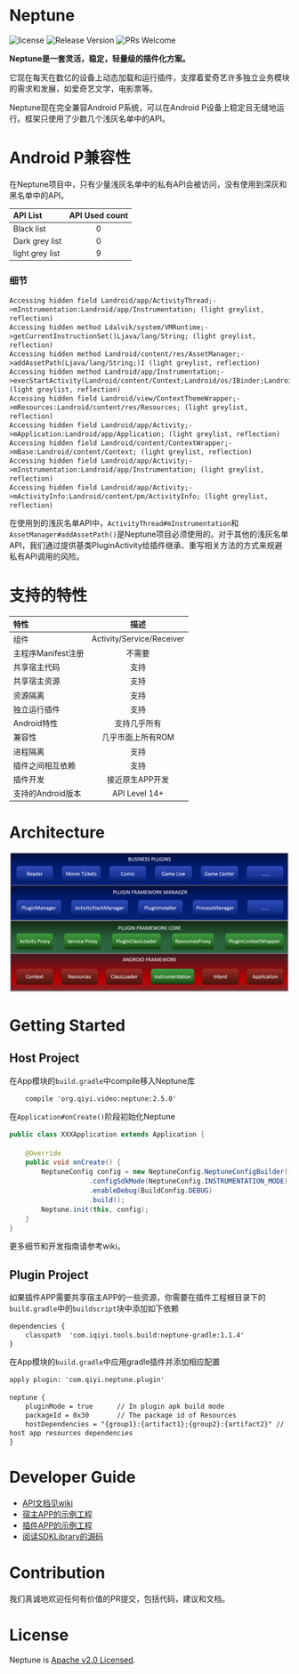 # Neptune

![license](http://img.shields.io/badge/license-Apache2.0-brightgreen.svg?style=flat)
![Release Version](https://img.shields.io/badge/release-2.5.0-red.svg)
![PRs Welcome](https://img.shields.io/badge/PRs-welcome-brightgreen.svg)

**Neptune是一套灵活，稳定，轻量级的插件化方案。**

它现在每天在数亿的设备上动态加载和运行插件，支撑着爱奇艺许多独立业务模块的需求和发展，如爱奇艺文学，电影票等。

Neptune现在完全兼容Android P系统，可以在Android P设备上稳定且无缝地运行。框架只使用了少数几个浅灰名单中的API。

# Android P兼容性

在Neptune项目中，只有少量浅灰名单中的私有API会被访问，没有使用到深灰和黑名单中的API。

| API List | API Used count |
| :----    | :----: |
| Black list | 0 |
| Dark grey list | 0 |
| light grey list | 9 |

### 细节

```
Accessing hidden field Landroid/app/ActivityThread;->mInstrumentation:Landroid/app/Instrumentation; (light greylist, reflection)
Accessing hidden method Ldalvik/system/VMRuntime;->getCurrentInstructionSet()Ljava/lang/String; (light greylist, reflection)
Accessing hidden method Landroid/content/res/AssetManager;->addAssetPath(Ljava/lang/String;)I (light greylist, reflection)
Accessing hidden method Landroid/app/Instrumentation;->execStartActivity(Landroid/content/Context;Landroid/os/IBinder;Landroid/os/IBinder;Landroid/app/Activity;Landroid/content/Intent;ILandroid/os/Bundle;)Landroid/app/Instrumentation$ActivityResult; (light greylist, reflection)
Accessing hidden field Landroid/view/ContextThemeWrapper;->mResources:Landroid/content/res/Resources; (light greylist, reflection)
Accessing hidden field Landroid/app/Activity;->mApplication:Landroid/app/Application; (light greylist, reflection)
Accessing hidden field Landroid/content/ContextWrapper;->mBase:Landroid/content/Context; (light greylist, reflection)
Accessing hidden field Landroid/app/Activity;->mInstrumentation:Landroid/app/Instrumentation; (light greylist, reflection)
Accessing hidden field Landroid/app/Activity;->mActivityInfo:Landroid/content/pm/ActivityInfo; (light greylist, reflection)
```

在使用到的浅灰名单API中，`ActivityThread#mInstrumentation`和`AssetManager#addAssetPath()`是Neptune项目必须使用的。对于其他的浅灰名单API，我们通过提供基类PluginActivity给插件继承、重写相关方法的方式来规避私有API调用的风险。

# 支持的特性

| 特性 | 描述  |
| :------ | :-----: |
| 组件 | Activity/Service/Receiver |
| 主程序Manifest注册 | 不需要 |
| 共享宿主代码 | 支持 |
| 共享宿主资源 | 支持 |
| 资源隔离 | 支持 |
| 独立运行插件 | 支持 |
| Android特性 | 支持几乎所有 |
| 兼容性  | 几乎市面上所有ROM |
| 进程隔离 | 支持 |
| 插件之间相互依赖  | 支持 |
| 插件开发  | 接近原生APP开发 |
| 支持的Android版本 | API Level 14+ |

# Architecture

![plugin_arch](plugin_arch.png)

# Getting Started

## Host Project

在App模块的`build.gradle`中compile移入Neptune库

```Gradle
    compile 'org.qiyi.video:neptune:2.5.0'
```

在`Application#onCreate()`阶段初始化Neptune

```Java
public class XXXApplication extends Application {
    
    @Override
    public void onCreate() {
        NeptuneConfig config = new NeptuneConfig.NeptuneConfigBuilder()
                    .configSdkMode(NeptuneConfig.INSTRUMENTATION_MODE)
                    .enableDebug(BuildConfig.DEBUG)
                    .build();
        Neptune.init(this, config);
    }
}
```

更多细节和开发指南请参考wiki。

## Plugin Project

如果插件APP需要共享宿主APP的一些资源，你需要在插件工程根目录下的`build.gradle`中的`buildscript`块中添加如下依赖

```Gradle
dependencies {
    classpath  'com.iqiyi.tools.build:neptune-gradle:1.1.4'
}
```

在App模块的`build.gradle`中应用gradle插件并添加相应配置

```Gradle
apply plugin: 'com.qiyi.neptune.plugin'

neptune {
    pluginMode = true      // In plugin apk build mode
    packageId = 0x30       // The package id of Resources
    hostDependencies = "{group1}:{artifact1};{group2}:{artifact2}" // host app resources dependencies
}
```

# Developer Guide

* [API文档见wiki](http://gitlab.qiyi.domain/mobile-android/baseline-sh/QYPlugin/wikis/home)
* [宿主APP的示例工程](samples/HostApp)
* [插件APP的示例工程](samples/PluginApp)
* [阅读SDKLibrary的源码](SdkLibrary)

# Contribution

我们真诚地欢迎任何有价值的PR提交，包括代码，建议和文档。

# License

Neptune is [Apache v2.0 Licensed](LICENSE.md).

